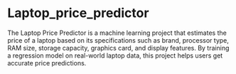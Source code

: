 # Laptop_price_predictor
The Laptop Price Predictor is a machine learning project that estimates the price of a laptop based on its specifications such as brand, processor type, RAM size, storage capacity, graphics card, and display features. By training a regression model on real-world laptop data, this project helps users get accurate price predictions.
